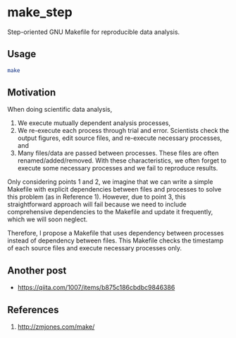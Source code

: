 # make_step
Step-oriented GNU Makefile for reproducible data analysis.

## Usage
```bash
make
```

## Motivation
When doing scientific data analysis,
1. We execute mutually dependent analysis processes,
2. We re-execute each process through trial and error. Scientists check the output figures, edit source files, and re-execute necessary processes, and
3. Many files/data are passed between processes. These files are often renamed/added/removed.
With these characteristics, we often forget to execute some necessary processes and we fail to reproduce results.

Only considering points 1 and 2, we imagine that we can write a simple Makefile with explicit dependencies
between files and processes to solve this problem (as in Reference 1).
However, due to point 3, this straightforward approach will fail because we need to include
comprehensive dependencies to the Makefile and update it frequently, which we will soon neglect.

Therefore, I propose a Makefile that uses dependency between processes instead of dependency between files. This Makefile checks the timestamp of each source files and execute necessary processes only.

## Another post
* https://qiita.com/1007/items/b875c186cbdbc9846386

## References
1. http://zmjones.com/make/
